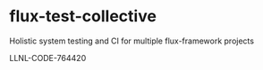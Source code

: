 # flux-test-collective
Holistic system testing and CI for multiple flux-framework projects

LLNL-CODE-764420
